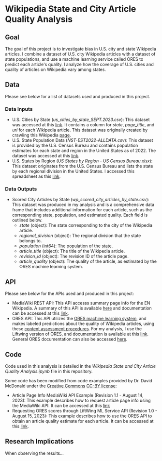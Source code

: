 # Wikipedia State and City Article Quality Analysis

## Goal
The goal of this project is to investigate bias in U.S. city and state Wikipedia articles. I combine a dataset of U.S. city Wikipedia articles with a dataset of state populations, and use a machine learning service called ORES to predict each article's quality. I analyze how the coverage of U.S. cities and quality of articles on Wikipedia vary among states.

## Data
Please see below for a list of datasets used and produced in this project. 

### Data Inputs
- U.S. Cities by State (*us_cities_by_state_SEPT.2023.csv*): This dataset was accessed at this [link](https://drive.google.com/file/d/1khouDmMaZyKo0y5WkFj4lu7g8o35x_98/view?usp=drive_link). It contains a column for *state*, *page_title*, and *url* for each Wikipedia article. This dataset was originally created by crawling this Wikipedia [page](https://en.wikipedia.org/wiki/Category:Lists_of_cities_in_the_United_States_by_state).
- U.S. State Population Data (*NST-EST2022-ALLDATA.csv*): This dataset is provided by the U.S. Census Bureau and contains population estimates for each state and region in the United States as of 2022. The dataset was accessed at this [link](https://www.census.gov/data/tables/time-series/demo/popest/2020s-state-total.html).
- U.S. States by Region (*US States by Region - US Census Bureau.xlsx*): This dataset originates from the U.S. Census Bureau and lists the state by each regional division in the United States. I accessed this spreadsheet as this [link](https://docs.google.com/spreadsheets/d/14Sjfd_u_7N9SSyQ7bmxfebF_2XpR8QamvmNntKDIQB0/edit#gid=0).

### Data Outputs
- Scored City Articles by State (*wp_scored_city_articles_by_state.csv*): This dataset was produced in my analysis and is a comprehensive data frame that includes additional information for each article, such as the corresponding state, population, and estimated quality. Each field is outlined below.
  - *state* (object): The state corresponding to the city of the Wikipedia article.
  - *regional_division* (object): The regional division that the state belongs to.
  - *population* (int64): The population of the state.
  - *article_title* (object): The title of the Wikipedia article.
  - *revision_id* (object): The revision ID of the article page.
  - *article_quality* (object): The quality of the article, as estimated by the ORES machine learning system.

## API
Please see below for the APIs used and produced in this project:

- MediaWiki REST API: This API accesss summary page info for the EN Wikipedia. A summary of this API is available [here](https://www.mediawiki.org/wiki/API:Main_page) and documentation can be accessed at this [link](https://www.mediawiki.org/wiki/API:Info).
- ORES API: This API utilizes the [ORES machine learning system](https://www.mediawiki.org/wiki/ORES), and makes labeled predictions about the quality of Wikipedia articles, using these [content assessment procedures](https://en.wikipedia.org/wiki/Wikipedia:Content_assessment). For my analysis, I use the Liftwing version of ORES, and documentation is available at this [link](https://wikitech.wikimedia.org/wiki/Machine_Learning/LiftWing/Usage). General ORES documentation can also be accessed [here](https://ores.wikimedia.org/docs).

## Code
Code used in this analysis is detailed in the *Wikipedia State and City Article Quality Analysis.ipynb* file in this repository. 

Some code has been modified from code examples provided by Dr. David McDonald under the [Creative Commons](https://creativecommons.org) [CC-BY license](https://creativecommons.org/licenses/by/4.0/):

- Article Page Info MediaWiki API Example (Revision 1.1 - August 14, 2023): This example describes how to request article page info using the MediaWiki API. It can be accessed at this [link](https://drive.google.com/file/d/15UoE16s-IccCTOXREjU3xDIz07tlpyrl/view?usp=drive_link)
- Requesting ORES scores through LiftWing ML Service API (Revision 1.0 - August 15, 2023): This example describes how to use the ORES API to obtain an article quality estimate for each article. It can be accessed at this [link](https://drive.google.com/file/d/17C9xsmR9U3lJeD52UTbAedlHDetwYsxs/view?usp=drive_link).

## Research Implications
When observing the results...
